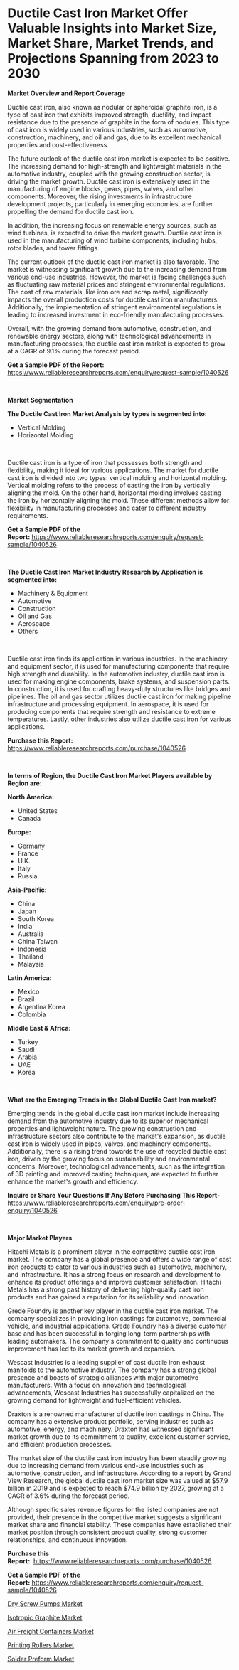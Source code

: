 <p><h1>Ductile Cast Iron Market Offer Valuable Insights into Market Size, Market Share, Market Trends, and Projections Spanning from 2023 to 2030</h1></p><p><strong>Market Overview and Report Coverage</strong></p>
<p><p>Ductile cast iron, also known as nodular or spheroidal graphite iron, is a type of cast iron that exhibits improved strength, ductility, and impact resistance due to the presence of graphite in the form of nodules. This type of cast iron is widely used in various industries, such as automotive, construction, machinery, and oil and gas, due to its excellent mechanical properties and cost-effectiveness.</p><p>The future outlook of the ductile cast iron market is expected to be positive. The increasing demand for high-strength and lightweight materials in the automotive industry, coupled with the growing construction sector, is driving the market growth. Ductile cast iron is extensively used in the manufacturing of engine blocks, gears, pipes, valves, and other components. Moreover, the rising investments in infrastructure development projects, particularly in emerging economies, are further propelling the demand for ductile cast iron.</p><p>In addition, the increasing focus on renewable energy sources, such as wind turbines, is expected to drive the market growth. Ductile cast iron is used in the manufacturing of wind turbine components, including hubs, rotor blades, and tower fittings.</p><p>The current outlook of the ductile cast iron market is also favorable. The market is witnessing significant growth due to the increasing demand from various end-use industries. However, the market is facing challenges such as fluctuating raw material prices and stringent environmental regulations. The cost of raw materials, like iron ore and scrap metal, significantly impacts the overall production costs for ductile cast iron manufacturers. Additionally, the implementation of stringent environmental regulations is leading to increased investment in eco-friendly manufacturing processes.</p><p>Overall, with the growing demand from automotive, construction, and renewable energy sectors, along with technological advancements in manufacturing processes, the ductile cast iron market is expected to grow at a CAGR of 9.1% during the forecast period.</p></p>
<p><strong>Get a Sample PDF of the Report:</strong> <a href="https://www.reliableresearchreports.com/enquiry/request-sample/1040526">https://www.reliableresearchreports.com/enquiry/request-sample/1040526</a></p>
<p>&nbsp;</p>
<p><strong>Market Segmentation</strong></p>
<p><strong>The Ductile Cast Iron Market Analysis by types is segmented into:</strong></p>
<p><ul><li>Vertical Molding</li><li>Horizontal Molding</li></ul></p>
<p>&nbsp;</p>
<p><p>Ductile cast iron is a type of iron that possesses both strength and flexibility, making it ideal for various applications. The market for ductile cast iron is divided into two types: vertical molding and horizontal molding. Vertical molding refers to the process of casting the iron by vertically aligning the mold. On the other hand, horizontal molding involves casting the iron by horizontally aligning the mold. These different methods allow for flexibility in manufacturing processes and cater to different industry requirements.</p></p>
<p><strong>Get a Sample PDF of the Report:</strong>&nbsp;<a href="https://www.reliableresearchreports.com/enquiry/request-sample/1040526">https://www.reliableresearchreports.com/enquiry/request-sample/1040526</a></p>
<p>&nbsp;</p>
<p><strong>The Ductile Cast Iron Market Industry Research by Application is segmented into:</strong></p>
<p><ul><li>Machinery & Equipment</li><li>Automotive</li><li>Construction</li><li>Oil and Gas</li><li>Aerospace</li><li>Others</li></ul></p>
<p>&nbsp;</p>
<p><p>Ductile cast iron finds its application in various industries. In the machinery and equipment sector, it is used for manufacturing components that require high strength and durability. In the automotive industry, ductile cast iron is used for making engine components, brake systems, and suspension parts. In construction, it is used for crafting heavy-duty structures like bridges and pipelines. The oil and gas sector utilizes ductile cast iron for making pipeline infrastructure and processing equipment. In aerospace, it is used for producing components that require strength and resistance to extreme temperatures. Lastly, other industries also utilize ductile cast iron for various applications.</p></p>
<p><strong>Purchase this Report:</strong>&nbsp; <a href="https://www.reliableresearchreports.com/purchase/1040526">https://www.reliableresearchreports.com/purchase/1040526</a></p>
<p>&nbsp;</p>
<p><strong>In terms of Region, the Ductile Cast Iron Market Players available by Region are:</strong></p>
<p>
    <p> <strong> North America: </strong>
        <ul>
            <li>United States</li>
            <li>Canada</li>
        </ul>
        </p> 
    <p> <strong> Europe: </strong>
        <ul>
            <li>Germany</li>
            <li>France</li>
            <li>U.K.</li>
            <li>Italy</li>
            <li>Russia</li>
        </ul>
        </p> 
    <p> <strong> Asia-Pacific: </strong>
        <ul>
            <li>China</li>
            <li>Japan</li>
            <li>South Korea</li>
            <li>India</li>
            <li>Australia</li>
            <li>China Taiwan</li>
            <li>Indonesia</li>
            <li>Thailand</li>
            <li>Malaysia</li>
        </ul>
        </p> 
    <p> <strong> Latin America: </strong>
        <ul>
            <li>Mexico</li>
            <li>Brazil</li>
            <li>Argentina Korea</li>
            <li>Colombia</li>
        </ul>
        </p> 
    <p> <strong> Middle East & Africa: </strong>
        <ul>
            <li>Turkey</li>
            <li>Saudi</li>
            <li>Arabia</li>
            <li>UAE</li>
            <li>Korea</li>
        </ul>
    </p>
    </p>
<p>&nbsp;</p>
<p><strong>What are the Emerging Trends in the Global Ductile Cast Iron market?</strong></p>
<p><p>Emerging trends in the global ductile cast iron market include increasing demand from the automotive industry due to its superior mechanical properties and lightweight nature. The growing construction and infrastructure sectors also contribute to the market's expansion, as ductile cast iron is widely used in pipes, valves, and machinery components. Additionally, there is a rising trend towards the use of recycled ductile cast iron, driven by the growing focus on sustainability and environmental concerns. Moreover, technological advancements, such as the integration of 3D printing and improved casting techniques, are expected to further enhance the market's growth and efficiency.</p></p>
<p><strong>Inquire or Share Your Questions If Any Before Purchasing This Report</strong>- <a href="https://www.reliableresearchreports.com/enquiry/pre-order-enquiry/1040526">https://www.reliableresearchreports.com/enquiry/pre-order-enquiry/1040526</a></p>
<p>&nbsp;</p>
<p><strong>Major Market Players</strong></p>
<p><p>Hitachi Metals is a prominent player in the competitive ductile cast iron market. The company has a global presence and offers a wide range of cast iron products to cater to various industries such as automotive, machinery, and infrastructure. It has a strong focus on research and development to enhance its product offerings and improve customer satisfaction. Hitachi Metals has a strong past history of delivering high-quality cast iron products and has gained a reputation for its reliability and innovation.</p><p>Grede Foundry is another key player in the ductile cast iron market. The company specializes in providing iron castings for automotive, commercial vehicle, and industrial applications. Grede Foundry has a diverse customer base and has been successful in forging long-term partnerships with leading automakers. The company's commitment to quality and continuous improvement has led to its market growth and expansion.</p><p>Wescast Industries is a leading supplier of cast ductile iron exhaust manifolds to the automotive industry. The company has a strong global presence and boasts of strategic alliances with major automotive manufacturers. With a focus on innovation and technological advancements, Wescast Industries has successfully capitalized on the growing demand for lightweight and fuel-efficient vehicles.</p><p>Draxton is a renowned manufacturer of ductile iron castings in China. The company has a extensive product portfolio, serving industries such as automotive, energy, and machinery. Draxton has witnessed significant market growth due to its commitment to quality, excellent customer service, and efficient production processes.</p><p>The market size of the ductile cast iron industry has been steadily growing due to increasing demand from various end-use industries such as automotive, construction, and infrastructure. According to a report by Grand View Research, the global ductile cast iron market size was valued at $57.9 billion in 2019 and is expected to reach $74.9 billion by 2027, growing at a CAGR of 3.6% during the forecast period.</p><p>Although specific sales revenue figures for the listed companies are not provided, their presence in the competitive market suggests a significant market share and financial stability. These companies have established their market position through consistent product quality, strong customer relationships, and continuous innovation.</p></p>
<p><strong>Purchase this Report:</strong>&nbsp;&nbsp;<a href="https://www.reliableresearchreports.com/purchase/1040526">https://www.reliableresearchreports.com/purchase/1040526</a></p>
<p></p>
<p><strong>Get a Sample PDF of the Report:</strong>&nbsp;<a href="https://www.reliableresearchreports.com/enquiry/request-sample/1040526">https://www.reliableresearchreports.com/enquiry/request-sample/1040526</a></p>
<p><p><a href="https://medium.com/@hotspotflipk/dry-screw-pumps-market-comprehensive-assessment-by-type-application-and-geography-e0bbb9fc509f">Dry Screw Pumps Market</a></p><p><a href="https://github.com/aliciawhite5576/Market-Research-Report-List-1/blob/main/isotropic-graphite-market.md">Isotropic Graphite Market</a></p><p><a href="https://medium.com/@bhumi.technologiesmumbai/air-freight-containers-market-report-reveals-the-latest-trends-and-growth-opportunities-of-this-1248a2d620d6">Air Freight Containers Market</a></p><p><a href="https://medium.com/@hotspotvendor/printing-rollers-market-trends-forecast-and-competitive-analysis-to-2030-38b0245300a9">Printing Rollers Market</a></p><p><a href="https://github.com/marloy8/Market-Research-Report-List-1/blob/main/solder-preform-market.md">Solder Preform Market</a></p></p>